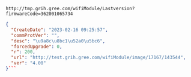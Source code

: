 `http://tmp.grih.gree.com/wifiModule/Lastversion?firmwareCode=362001065734`

```json
{
  "CreateDate": "2023-02-16 09:25:57",
  "commProtVer": "",
  "desc": "\u9a8c\u8bc1\u52a0\u5bc6",
  "forcedUpgrade": 0,
  "r": 200,
  "url": "http://test.grih.gree.com/wifiModule/image/17167/143544",
  "ver": "4.00"
}```
